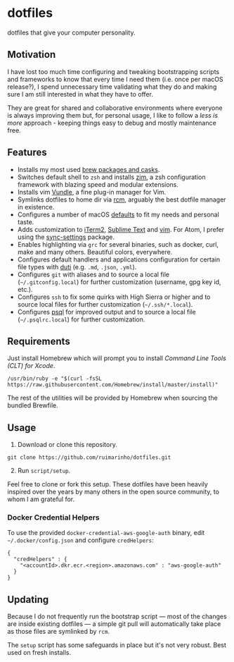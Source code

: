 # dotfiles

dotfiles that give your computer personality.

## Motivation

I have lost too much time configuring and tweaking bootstrapping scripts and frameworks to know that every time I need them (i.e. once per macOS release?), I spend unnecessary time validating what they do and making sure I am still interested in what they have to offer.

They are great for shared and collaborative environments where everyone is always improving them but, for personal usage, I like to follow a *less is more* approach - keeping things easy to debug and mostly maintenance free.

## Features

* Installs my most used [brew packages and casks](brew/Brewfile).
* Switches default shell to `zsh` and installs [zim](https://github.com/zimfw/zimfw), a zsh configuration framework with blazing speed and modular extensions.
* Installs vim [Vundle](https://github.com/VundleVim/Vundle.vim), a fine plug-in manager for Vim.
* Symlinks dotfiles to home dir via [rcm](https://github.com/thoughtbot/rcm), arguably the best dotfile manager in existence.
* Configures a number of macOS [defaults](macos/defaults) to fit my needs and personal taste.
* Adds customization to [iTerm2](https://www.iterm2.com), [Sublime Text](https://www.sublimetext.com) and [vim](https://www.vim.org). For Atom, I prefer using the [sync-settings](https://atom.io/packages/sync-settings) package.
* Enables highlighting via `grc` for several binaries, such as docker, curl, make and many others. Beautiful colors, everywhere.
* Configures default handlers and applications configuration for certain file types with [duti](https://github.com/moretension/duti) (e.g. `.md`, `.json`, `.yml`).
* Configures `git` with aliases and to source a local file (`~/.gitconfig.local`) for further customization (username, gpg key id, etc.).
* Configures `ssh` to fix some quirks with High Sierra or higher and to source local files for further customization (`~/.ssh/*.local`).
* Configures [psql](https://www.postgresql.org/docs/current/static/app-psql.html) for improved output and to source a local file (`~/.psqlrc.local`) for further customization.

## Requirements

Just install Homebrew which will prompt you to install *Command Line Tools (CLT) for Xcode*.

  ```
  /usr/bin/ruby -e "$(curl -fsSL https://raw.githubusercontent.com/Homebrew/install/master/install)"
  ```

The rest of the utilities will be provided by Homebrew when sourcing the bundled Brewfile.

## Usage

1. Download or clone this repository.

  ```
  git clone https://github.com/ruimarinho/dotfiles.git
  ```

2. Run `script/setup`.

Feel free to clone or fork this setup. These dotfiles have been heavily inspired over the years by many others in the open source community, to whom I am grateful for.

### Docker Credential Helpers

To use the provided `docker-credential-aws-google-auth` binary, edit `~/.docker/config.json` and configure `credHelpers`:

```
{
  "credHelpers" : {
    "<accountId>.dkr.ecr.<region>.amazonaws.com" : "aws-google-auth"
  }
}
```

## Updating

Because I do not frequently run the bootstrap script — most of the changes are inside existing dotfiles — a simple git pull will automatically take place as those files are symlinked by `rcm`.

The `setup` script has some safeguards in place but it's not very robust. Best used on fresh installs.
